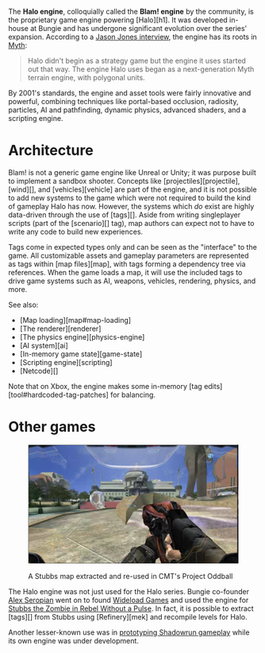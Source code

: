 The **Halo engine**, colloquially called the **Blam! engine** by the community, is the proprietary game engine powering [Halo][h1]. It was developed in-house at Bungie and has undergone significant evolution over the series' expansion. According to a [Jason Jones interview][jones-interview], the engine has its roots in [Myth][]:

> Halo didn't begin as a strategy game but the engine it uses started out that way. The engine Halo uses began as a next-generation Myth terrain engine, with polygonal units.

By 2001's standards, the engine and asset tools were fairly innovative and powerful, combining techniques like portal-based occlusion, radiosity, particles, AI and pathfinding, dynamic physics, advanced shaders, and a scripting engine.

# Architecture
Blam! is not a generic game engine like Unreal or Unity; it was purpose built to implement a sandbox shooter. Concepts like [projectiles][projectile], [wind][], and [vehicles][vehicle] are part of the engine, and it is not possible to add new systems to the game which were not required to build the kind of gameplay Halo has now. However, the systems which _do_ exist are highly data-driven through the use of [tags][]. Aside from writing singleplayer scripts (part of the [scenario][] tag), map authors can expect not to have to write any code to build new experiences.

Tags come in expected types only and can be seen as the "interface" to the game. All customizable assets and gameplay parameters are represented as tags within [map files][map], with tags forming a dependency tree via references. When the game loads a map, it will use the included tags to drive game systems such as AI, weapons, vehicles, rendering, physics, and more.

See also:

* [Map loading][map#map-loading]
* [The renderer][renderer]
* [The physics engine][physics-engine]
* [AI system][ai]
* [In-memory game state][game-state]
* [Scripting engine][scripting]
* [Netcode][]

Note that on Xbox, the engine makes some in-memory [tag edits][tool#hardcoded-tag-patches] for balancing.

# Other games

<figure>
  <a href="stubbs.png">
    <img src="stubbs.png" alt=""/>
  </a>
  <figcaption>
    <p>A Stubbs map extracted and re-used in CMT's Project Oddball</p>
  </figcaption>
</figure>

The Halo engine was not just used for the Halo series. Bungie co-founder [Alex Seropian][alex] went on to found [Wideload Games][wideload] and used the engine for [Stubbs the Zombie in Rebel Without a Pulse][stubbs]. In fact, it is possible to extract [tags][] from Stubbs using [Refinery][mek] and recompile levels for Halo.

Another lesser-known use was in [prototyping Shadowrun gameplay][shadowrun-prototype] while its own engine was under development.

[stubbs]: https://en.wikipedia.org/wiki/Stubbs_the_Zombie_in_Rebel_Without_a_Pulse
[wideload]: https://en.wikipedia.org/wiki/Wideload_Games
[alex]: https://en.wikipedia.org/wiki/Alex_Seropian
[shadowrun-prototype]: https://www.youtube.com/watch?v=I-uJLTLqYpA
[jones-interview]: https://web.archive.org/web/20000815110240/http://www.insidemacgames.com/features/99/jones/jones.shtml
[myth]: https://en.wikipedia.org/wiki/Myth_(series)
